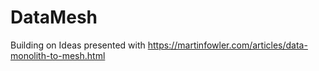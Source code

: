 # DataMesh
Building on Ideas presented with https://martinfowler.com/articles/data-monolith-to-mesh.html
